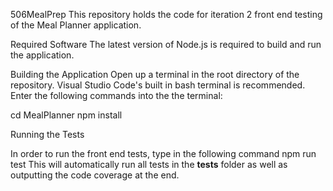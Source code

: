 506MealPrep
This repository holds the code for iteration 2 front end testing of the Meal Planner application.

Required Software
The latest version of Node.js is required to build and run the application.

Building the Application
Open up a terminal in the root directory of the repository. Visual Studio Code's built in bash terminal is recommended. 
Enter the following commands into the the terminal:

cd MealPlanner
npm install


Running the Tests

In order to run the front end tests, type in the following command
npm run test 
This will automatically run all tests in the __tests__ folder as well as outputting the code coverage at the end.